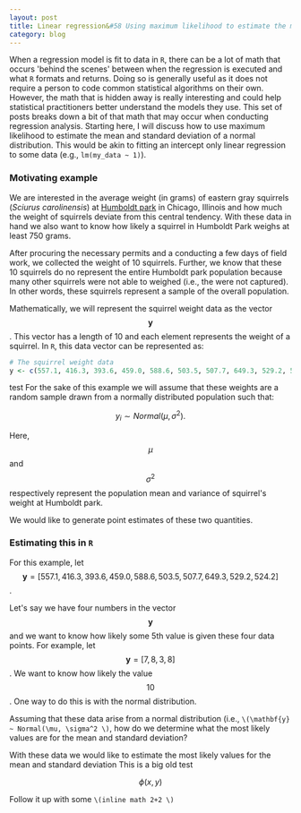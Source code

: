 ```yaml
---
layout: post
title: Linear regression&#58 Using maximum likelihood to estimate the mean and standard deviation of a normally distributed random variable
category: blog
---
```


When a regression model is fit to data in `R`, there can be a lot of math that occurs 'behind the scenes' between when the regression is executed and what `R` formats and returns. Doing so is generally useful as it does not require a person to code common statistical algorithms on their own. However, the math that is hidden away is really interesting and could help statistical practitioners better understand the models they use. This set of posts breaks down a bit of that math that may occur when conducting regression analysis. Starting here, I will discuss how to use maximum likelihood to estimate the mean and standard deviation of a normal distribution. This would be akin to fitting an intercept only linear regression to some data (e.g., `lm(my_data ~ 1)`).

### Motivating example

We are interested in the average weight (in grams) of eastern gray squirrels (*Sciurus carolinensis*) at [Humboldt park](https://en.wikipedia.org/wiki/Humboldt_Park_(Chicago_park)) in Chicago, Illinois and how much the weight of squirrels deviate from this central tendency. With these data in hand we also want to know how likely a squirrel in Humboldt Park weighs at least 750 grams.

After procuring the necessary permits and a conducting a few days of field work, we collected the weight of 10 squirrels. Further, we know that these 10 squirrels do no represent the entire Humboldt park population because many other squirrels were not able to weighed (i.e., the were not captured). In other words, these squirrels represent a sample of the overall population.

Mathematically, we will represent the squirrel weight data as the vector <span>$$\mathbf{y}$$</span>. This vector has a length of 10 and each element represents the weight of a squirrel. In `R`, this data vector can be represented as:
```R
# The squirrel weight data
y <- c(557.1, 416.3, 393.6, 459.0, 588.6, 503.5, 507.7, 649.3, 529.2, 524.2)
```


test 
For the sake of this example we will assume that these weights are a random sample drawn from a normally distributed population such that: 

$$y_i \sim Normal(\mu, \sigma^2).$$

Here, <span>$$\mu$$</span> and <span>$$\sigma^2$$</span> respectively represent the population mean and variance of squirrel's weight at Humboldt park. 

We would like to generate point estimates of these two quantities.

### Estimating this in `R`

 For this example, let  <span>$$\mathbf{y} =[557.1, 416.3, 393.6, 459.0, 588.6, 503.5, 507.7, 649.3, 529.2, 524.2]$$ </span>.



Let's say we have four numbers in the vector <span>$$\mathbf{y}$$</span> and we want to know how likely some 5th value is given these four data points. For example, let <span>$$\mathbf{y} =[7, 8, 3, 8]$$ </span>. We want to know how likely the value <span>$$10$$ </span>. One way to do this is with the normal distribution. 

 Assuming that these data arise from a normal distribution (i.e., `\(\mathbf{y} ~ Normal(\mu, \sigma^2 \)`, how do we determine what the most likely values are for the mean and standard deviation?


With these data we would like to estimate the most likely values for the mean and standard deviation 
This is a big old test

$$ \phi(x,y)$$

Follow it up with some `\(inline math 2+2 \)`
